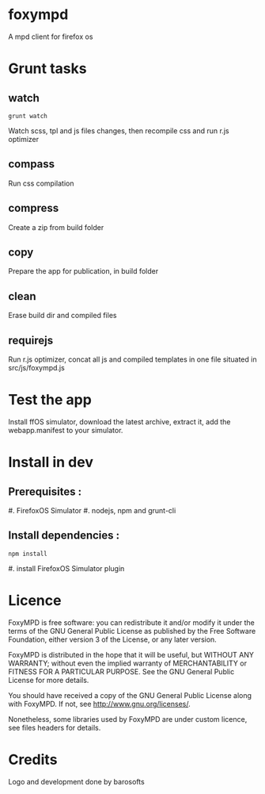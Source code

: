 foxympd
=======

A mpd client for firefox os

Grunt tasks
===========


watch
-----

    grunt watch
    
    
Watch scss, tpl and js files changes, then recompile css and run r.js optimizer

compass
-------

Run css compilation

compress
--------

Create a zip from build folder

copy
----

Prepare the app for publication, in build folder


clean
-----

Erase build dir and compiled files


requirejs
---------

Run r.js optimizer, concat all js and compiled templates in one file situated in src/js/foxympd.js


Test the app
============

Install ffOS simulator, download the latest archive, extract it, add the webapp.manifest to your simulator.


Install in dev
==============

Prerequisites : 
---------------

#. FirefoxOS Simulator 
#. nodejs, npm and grunt-cli

Install dependencies :
----------------------

    npm install


#. install FirefoxOS Simulator plugin





Licence
=======

FoxyMPD is free software: you can redistribute it and/or modify
it under the terms of the GNU General Public License as published by
the Free Software Foundation, either version 3 of the License, or
any later version.

FoxyMPD is distributed in the hope that it will be useful,
but WITHOUT ANY WARRANTY; without even the implied warranty of
MERCHANTABILITY or FITNESS FOR A PARTICULAR PURPOSE.  See the
GNU General Public License for more details.

You should have received a copy of the GNU General Public License
along with FoxyMPD.  If not, see <http://www.gnu.org/licenses/>.

Nonetheless, some libraries used by FoxyMPD are under custom licence, see files headers for details.

Credits
=======

Logo and development done by barosofts
